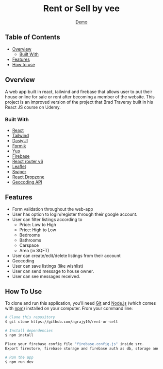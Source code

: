 <!-- Please update value in the {}  -->

<h1 align="center">Rent or Sell by  vee</h1>

<div align="center">
  <a href="https://rentorsell.netlify.app/">
      Demo
  </a>
</div>

<!-- TABLE OF CONTENTS -->

## Table of Contents

- [Overview](#overview)
  - [Built With](#built-with)
- [Features](#features)
- [How to use](#how-to-use)

<!-- OVERVIEW -->

## Overview

A web app built in react, tailwind and firebase that allows user to put their house online for sale or rent after becoming a member of the website.
This project is an improved version of the project that Brad Traversy built in his React JS course on Udemy.

### Built With

<!-- This section should list any major frameworks that you built your project using. Here are a few examples.-->

- [React](https://reactjs.org/)
- [Tailwind](https://tailwindcss.com/)
- [DasiyUI](https://daisyui.com/)
- [Formik](https://formik.org/)
- [Yup](https://github.com/jquense/yup)
- [Firebase](https://firebase.google.com/)
- [React router v6](https://reactrouter.com/)
- [Leaflet](https://leafletjs.com/)
- [Swiper](https://swiperjs.com/react/)
- [React Dropzone](https://react-dropzone.js.org/)
- [Geocoding API](https://us1.locationiq.com/)

## Features

<!-- List the features of your application or follow the template. Don't share the figma file here :) -->

<ul>
<li>Form validation throughout the web-app</li>
<li>User has option to login/register through their google account.</li>
<li>User can filter listings according to
  <ul>
    <li>Price: Low to High</li>
    <li>Price: High to Low</li>
    <li>Bedrooms</li>
    <li>Bathrooms</li>
    <li>Carspace</li>
    <li>Area (in SQFT)</li>
  </ul>
</li>
<li>User can create/edit/delete listings from their account</li>
<li>Geocoding</li>
<li>User can save listings (like wishlist)</li>
<li>User can send message to house owner.</li>
<li>User can see messages received.</li>
</ul>

## How To Use

<!-- Example: -->

To clone and run this application, you'll need [Git](https://git-scm.com) and [Node.js](https://nodejs.org/en/download/) (which comes with [npm](http://npmjs.com)) installed on your computer. From your command line:

```bash
# Clone this repository
$ git clone https://github.com/agrajy10/rent-or-sell

# Install dependencies
$ npm install

Place your firebase config file "firebase.config.js" inside src.
Export firestore, firebase storage and firebase auth as db, storage and auth. Then:

# Run the app
$ npm run dev
```
